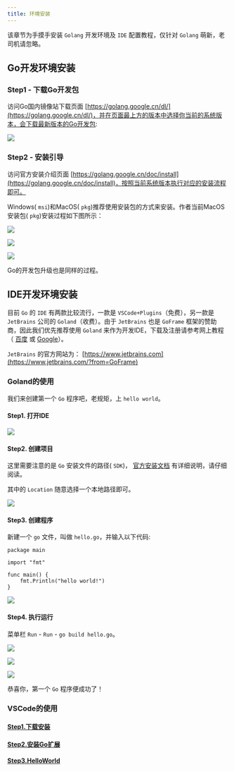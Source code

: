 ```yaml
---
title: 环境安装
---
```


该章节为手摸手安装 `Golang` 开发环境及 `IDE` 配置教程，仅针对 `Golang` 萌新，老司机请忽略。

## Go开发环境安装

### Step1 - 下载Go开发包

访问Go国内镜像站下载页面 [https://golang.google.cn/dl/](https://golang.google.cn/dl/)，并在页面最上方的版本中选择你当前的系统版本，会下载最新版本的Go开发包:

![](/download/attachments/1114274/downloadgo.png?version=1&modificationDate=1608636169318&api=v2)

### Step2 - 安装引导

访问官方安装介绍页面 [https://golang.google.cn/doc/install](https://golang.google.cn/doc/install)，按照当前系统版本执行对应的安装流程即可。

Windows( `msi`)和MacOS( `pkg`)推荐使用安装包的方式来安装。作者当前MacOS安装包( `pkg`)安装过程如下图所示：

![](/download/attachments/1114274/goinstall-macos-1.png?version=1&modificationDate=1608636275028&api=v2)

![](/download/attachments/1114274/goinstall-macos-2.png?version=1&modificationDate=1608636274882&api=v2)

![](/download/attachments/1114274/goinstall-macos-3.png?version=1&modificationDate=1608636274668&api=v2)

Go的开发包升级也是同样的过程。

## IDE开发环境安装

目前 `Go` 的 `IDE` 有两款比较流行，一款是 `VSCode+Plugins`（免费），另一款是 `JetBrains` 公司的 `Goland`（收费）。由于 `JetBrains` 也是 `GoFrame` 框架的赞助商，因此我们优先推荐使用 `Goland` 来作为开发IDE，下载及注册请参考网上教程（ [百度](https://www.baidu.com/s?wd=goland%20安装) 或 [Google](https://www.google.com/search?q=goland+安装)）。

`JetBrains` 的官方网站为： [https://www.jetbrains.com](https://www.jetbrains.com/?from=GoFrame)

### Goland的使用

我们来创建第一个 `Go` 程序吧，老规矩，上 `hello world`。

#### Step1. 打开IDE

![](/download/attachments/1114274/goland0.png?version=1&modificationDate=1608636386382&api=v2)

#### Step2. 创建项目

这里需要注意的是 `Go` 安装文件的路径( `SDK`)， [官方安装文档](https://golang.google.cn/doc/install) 有详细说明，请仔细阅读。

其中的 `Location` 随意选择一个本地路径即可。

![](/download/attachments/1114274/goland2.png?version=1&modificationDate=1608636402804&api=v2)

#### Step3. 创建程序

新建一个 `go` 文件，叫做 `hello.go`，并输入以下代码:

```
package main

import "fmt"

func main() {
    fmt.Println("hello world!")
}
```

![](/download/attachments/1114274/goland3.png?version=1&modificationDate=1608636420634&api=v2)

#### Step4. 执行运行

菜单栏 `Run` \- `Run` \- `go build hello.go`。

![](/download/attachments/1114274/goland4.png?version=1&modificationDate=1608636435685&api=v2)

![](/download/attachments/1114274/goland5.png?version=1&modificationDate=1608636451541&api=v2)

![](/download/attachments/1114274/goland6.png?version=1&modificationDate=1608636465539&api=v2)

恭喜你，第一个 `Go` 程序便成功了！

### VSCode的使用

#### [Step1.下载安装](https://code.visualstudio.com/)

#### [Step2.安装Go扩展](https://docs.microsoft.com/zh-cn/learn/modules/go-get-started/4-install-visual-studio-code?ns-enrollment-type=learningpath&ns-enrollment-id=learn.languages.go-first-steps)

#### [Step3.HelloWorld](https://docs.microsoft.com/zh-cn/learn/modules/go-get-started/5-hello-world)